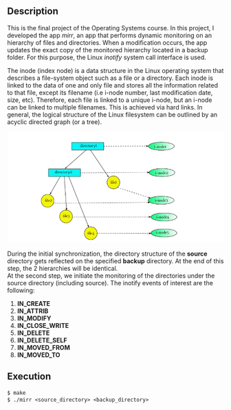 ## Description
This is the final project of the Operating Systems course. In this project,  I developed the app *mirr*, an app that performs dynamic monitoring on an hierarchy of files and directories. When a modification occurs, the app updates the exact copy of the monitored hierarchy located in a backup folder. For this purpose, the Linux *inotify* system call interface is used.  

The inode (index node) is a data structure in the Linux operating system that describes a file-system object such as a file or a directory. Each inode is linked to the data of one and only file and stores all the information related to that file, except its filename (i.e i-node number, last modification date, size, etc). Therefore, each file is linked to a unique i-node, but an i-node can be linked to multiple filenames. This is achieved via hard links. In general, the logical structure of the Linux filesystem can be outlined by an acyclic directed graph (or a tree).

![Screenshot](hierarchy.png)  

During the initial synchronization, the directory structure of the **source** directory gets reflected on the specified **backup** directory. At the end of this step, the 2 hierarchies will be identical.  
At the second step, we initiate the monitoring of the directories under the source directory (including source). The inotify events of interest are the following:  
1. **IN_CREATE**
2. **IN_ATTRIB**
3. **IN_MODIFY**
4. **IN_CLOSE_WRITE**
5. **IN_DELETE**
6. **IN_DELETE_SELF**
7. **IN_MOVED_FROM**
8. **IN_MOVED_TO**

## Execution 

```
$ make  
$ ./mirr <source_directory> <backup_directory> 

```
